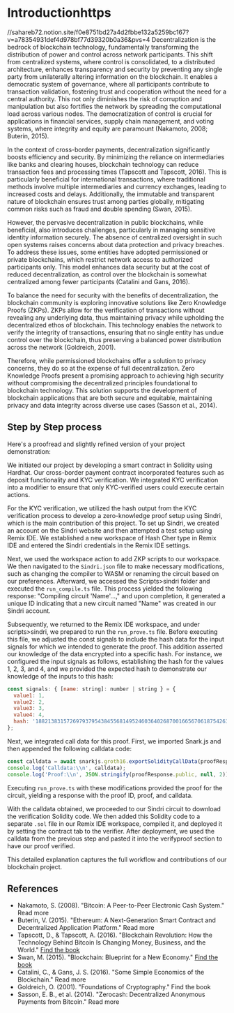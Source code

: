 # Introductionhttps
//sahareb72.notion.site/f0e8751bd27a4d2fbbe132a5259bc167?v=a78354931def4d978bf77d39320b0a36&pvs=4
Decentralization is the bedrock of blockchain technology, fundamentally transforming the distribution of power and control across network participants. This shift from centralized systems, where control is consolidated, to a distributed architecture, enhances transparency and security by preventing any single party from unilaterally altering information on the blockchain. It enables a democratic system of governance, where all participants contribute to transaction validation, fostering trust and cooperation without the need for a central authority. This not only diminishes the risk of corruption and manipulation but also fortifies the network by spreading the computational load across various nodes. The democratization of control is crucial for applications in financial services, supply chain management, and voting systems, where integrity and equity are paramount (Nakamoto, 2008; Buterin, 2015).

In the context of cross-border payments, decentralization significantly boosts efficiency and security. By minimizing the reliance on intermediaries like banks and clearing houses, blockchain technology can reduce transaction fees and processing times (Tapscott and Tapscott, 2016). This is particularly beneficial for international transactions, where traditional methods involve multiple intermediaries and currency exchanges, leading to increased costs and delays. Additionally, the immutable and transparent nature of blockchain ensures trust among parties globally, mitigating common risks such as fraud and double spending (Swan, 2015).

However, the pervasive decentralization in public blockchains, while beneficial, also introduces challenges, particularly in managing sensitive identity information securely. The absence of centralized oversight in such open systems raises concerns about data protection and privacy breaches. To address these issues, some entities have adopted permissioned or private blockchains, which restrict network access to authorized participants only. This model enhances data security but at the cost of reduced decentralization, as control over the blockchain is somewhat centralized among fewer participants (Catalini and Gans, 2016).

To balance the need for security with the benefits of decentralization, the blockchain community is exploring innovative solutions like Zero Knowledge Proofs (ZKPs). ZKPs allow for the verification of transactions without revealing any underlying data, thus maintaining privacy while upholding the decentralized ethos of blockchain. This technology enables the network to verify the integrity of transactions, ensuring that no single entity has undue control over the blockchain, thus preserving a balanced power distribution across the network (Goldreich, 2001).

Therefore, while permissioned blockchains offer a solution to privacy concerns, they do so at the expense of full decentralization. Zero Knowledge Proofs present a promising approach to achieving high security without compromising the decentralized principles foundational to blockchain technology. This solution supports the development of blockchain applications that are both secure and equitable, maintaining privacy and data integrity across diverse use cases (Sasson et al., 2014).

## Step by Step process

Here's a proofread and slightly refined version of your project demonstration:

We initiated our project by developing a smart contract in Solidity using Hardhat. Our cross-border payment contract incorporated features such as deposit functionality and KYC verification. We integrated KYC verification into a modifier to ensure that only KYC-verified users could execute certain actions.

For the KYC verification, we utilized the hash output from the KYC verification process to develop a zero-knowledge proof setup using Sindri, which is the main contribution of this project. To set up Sindri, we created an account on the Sindri website and then attempted a test setup using Remix IDE. We established a new workspace of Hash Cher type in Remix IDE and entered the Sindri credentials in the Remix IDE settings.

Next, we used the workspace action to add ZKP scripts to our workspace. We then navigated to the `Sindri.json` file to make necessary modifications, such as changing the compiler to WASM or renaming the circuit based on our preferences. Afterward, we accessed the Scripts>sindri folder and executed the `run_compile.ts` file. This process yielded the following response: "Compiling circuit 'Name'...," and upon completion, it generated a unique ID indicating that a new circuit named "Name" was created in our Sindri account.

Subsequently, we returned to the Remix IDE workspace, and under scripts>sindri, we prepared to run the `run_prove.ts` file. Before executing this file, we adjusted the const signals to include the hash data for the input signals for which we intended to generate the proof. This addition asserted our knowledge of the data encrypted into a specific hash. For instance, we configured the input signals as follows, establishing the hash for the values 1, 2, 3, and 4, and we provided the expected hash to demonstrate our knowledge of the inputs to this hash:

```jsx
const signals: { [name: string]: number | string } = {
  value1: 1,
  value2: 2,
  value3: 3,
  value4: 4,
  hash: '18821383157269793795438455681495246036402687001665670618754263018637548127333',
};

```

Next, we integrated call data for this proof. First, we imported Snark.js and then appended the following calldata code:

```jsx
const calldata = await snarkjs.groth16.exportSolidityCallData(proofResponse.proof, proofResponse.public);
console.log('Calldata:\\n', calldata);
console.log('Proof:\\n', JSON.stringify(proofResponse.public, null, 2));

```

Executing `run_prove.ts` with these modifications provided the proof for the circuit, yielding a response with the proof ID, proof, and calldata.

With the calldata obtained, we proceeded to our Sindri circuit to download the verification Solidity code. We then added this Solidity code to a separate `.sol` file in our Remix IDE workspace, compiled it, and deployed it by setting the contract tab to the verifier. After deployment, we used the calldata from the previous step and pasted it into the verifyproof section to have our proof verified.

This detailed explanation captures the full workflow and contributions of our blockchain project.

## References

- Nakamoto, S. (2008). "Bitcoin: A Peer-to-Peer Electronic Cash System." Read more
- Buterin, V. (2015). "Ethereum: A Next-Generation Smart Contract and Decentralized Application Platform." Read more
- Tapscott, D., & Tapscott, A. (2016). "Blockchain Revolution: How the Technology Behind Bitcoin Is Changing Money, Business, and the World." [Find the book](https://www.amazon.com/Blockchain-Revolution-Technology-Changing-Business/dp/1101980133)
- Swan, M. (2015). "Blockchain: Blueprint for a New Economy." [Find the book](https://www.amazon.com/Blockchain-Blueprint-Economy-Melanie-Swan/dp/1491920491)
- Catalini, C., & Gans, J. S. (2016). "Some Simple Economics of the Blockchain." Read more
- Goldreich, O. (2001). "Foundations of Cryptography." Find the book
- Sasson, E. B., et al. (2014). "Zerocash: Decentralized Anonymous Payments from Bitcoin." Read more
